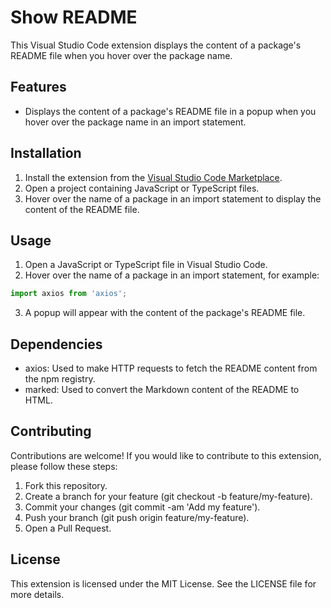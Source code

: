 # Show README

This Visual Studio Code extension displays the content of a package's README file when you hover over the package name.

## Features

- Displays the content of a package's README file in a popup when you hover over the package name in an import statement.

## Installation

1. Install the extension from the [Visual Studio Code Marketplace](https://marketplace.visualstudio.com/vscode).
2. Open a project containing JavaScript or TypeScript files.
3. Hover over the name of a package in an import statement to display the content of the README file.

## Usage

1. Open a JavaScript or TypeScript file in Visual Studio Code.
2. Hover over the name of a package in an import statement, for example:
```javascript
import axios from 'axios';
```
3. A popup will appear with the content of the package's README file.

## Dependencies

- axios: Used to make HTTP requests to fetch the README content from the npm registry.
- marked: Used to convert the Markdown content of the README to HTML.

## Contributing

Contributions are welcome! If you would like to contribute to this extension, please follow these steps:

1. Fork this repository.
2. Create a branch for your feature (git checkout -b feature/my-feature).
3. Commit your changes (git commit -am 'Add my feature').
4. Push your branch (git push origin feature/my-feature).
5. Open a Pull Request.

## License
This extension is licensed under the MIT License. See the LICENSE file for more details.
